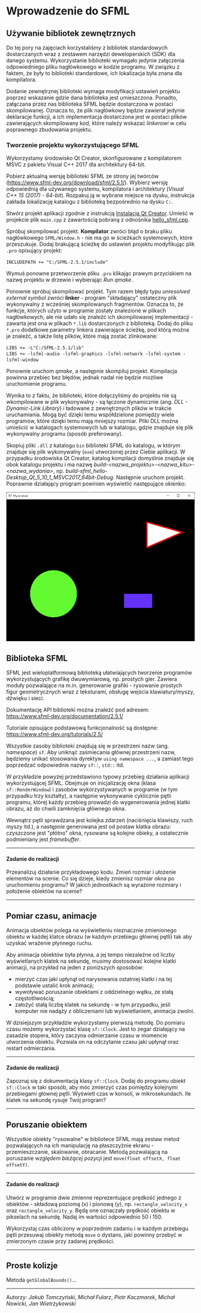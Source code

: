Wprowadzenie do SFML
=============

Używanie bibliotek zewnętrznych
-------------------------------------------
Do tej pory na zajęciach korzystaliśmy z bibliotek standardowych dostarczanych wraz z zestawem narzędzi deweloperskich (SDK) dla danego systemu. Wykorzystanie biblioteki wymagało jedynie załączenia odpowiedniego pliku nagłówkowego w kodzie programu. W związku z faktem, że były to biblioteki standardowe, ich lokalizacja była znana dla kompilatora.

Dodanie zewnętrznej biblioteki wymaga modyfikacji ustawień projektu poprzez wskazanie gdzie dana biblioteka jest umieszczona. Ponadto, załączana przez nas biblioteka SFML będzie dostarczona w postaci skompilowanej. Oznacza to, że plik nagłówkowy będzie zawierał jedynie deklaracje funkcji, a ich implementacja dostarczona jest w postaci plików zawierających skompilowany kod, które należy wskazać *linkerowi* w celu poprawnego zbudowania projektu.

### Tworzenie projektu wykorzystującego SFML

Wykorzystamy środowisko Qt Creator, skonfigurowane z kompilatorem MSVC z pakietu Visual C++ 2017 dla architektury 64-bit.

Pobierz aktualną wersję biblioteki SFML ze strony jej twórców (https://www.sfml-dev.org/download/sfml/2.5.1/). Wybierz wersję odpowiednią dla używanego systemu, kompilatora i architektury (*Visual C++ 15 (2017) - 64-bit*). Rozpakuj ją w wybrane miejsce na dysku, instrukcja zakłada lokalizację katalogu z biblioteką bezpośrednio na dysku `C:`.

Stwórz projekt aplikacji zgodnie z instrukcją [Instalacja Qt Creator](Instalacja%20Qt%20Creator.html). Umieść w projekcie plik `main.cpp` z zawartością pobraną z odnośnika [hello_sfml.cpp](../resources/hello_sfml.cpp).

Spróbuj skompilować projekt. **Kompilator** zwróci błąd o braku pliku nagłówkowego `SFML/Window.h` - nie ma go w ścieżkach systemowych, które przeszukuje. Dodaj brakującą ścieżkę do ustawień projektu modyfikując plik `.pro` opisujący projekt:

```
INCLUDEPATH += "C:/SFML-2.5.1/include"
```

Wymuś ponowne przetworzenie pliku `.pro` klikając prawym przyciskiem na nazwę projektu w drzewie i wybierając *Run qmake*.

Ponownie spróbuj skompilować projekt. Tym razem błędy typu *unresolved external symbol* zwróci **linker** - program "składający" ostateczny plik wykonywalny z wcześniej skompilowanych fragmentów. Oznacza to, że funkcje, których użyto w programie zostały znalezione w plikach nagłówkowych, ale nie udało się znaleźć ich skompilowanej implementacji - zawarta jest ona w plikach `*.lib` dostarczonych z biblioteką. Dodaj do pliku `*.pro` dodatkowe parametry linkera zawierające ścieżkę, pod którą można je znaleźć, a także listę plików, które mają zostać zlinkowane:

```
LIBS += -L"C:/SFML-2.5.1/lib"
LIBS += -lsfml-audio -lsfml-graphics -lsfml-network -lsfml-system -lsfml-window
```

Ponownie uruchom *qmake*, a następnie skompiluj projekt. Kompilacja powinna przebiec bez błędów, jednak nadal nie będzie możliwe uruchomienie programu.

Wynika to z faktu, że biblioteki, które dołączyliśmy do projektu nie są wkompilowane w plik wykonywalny - są łączone dynamicznie (ang. *DLL - Dynamic-Link Library*) i ładowane z zewnętrznych plików w trakcie uruchamiania. Mogą być dzięki temu współdzielone pomiędzy wiele programów, które dzięki temu mają mniejszy rozmiar. Pliki DLL można umieścić w katalogach systemowych lub w katalogu, gdzie znajduje się plik wykonywalny programu (sposób preferowany).

Skopiuj pliki `.dll` z katalogu `bin` biblioteki SFML do katalogu, w którym znajduje się plik wykonywalny  (`exe`) utworzonej przez Ciebie aplikacji. W przypadku środowiska Qt Creator, katalog kompilacji domyślnie znajduje się obok katalogu projektu i ma nazwę *build-<nazwa_projektu>-<nazwa_kitu>-<nazwa_wydania>*, np. *build-sfml_hello-Desktop_Qt_5_10_1_MSVC2017_64bit-Debug*. Następnie uruchom projekt. Poprawnie działający program powinien wyświetlić następujące okienko:

![](../images/sfml_hello.png)

Biblioteka SFML
----------

SFML jest wieloplatformową biblioteką ułatwiających tworzenie programów wykorzystujących grafikę dwuwymiarową, np. prostych gier. Zawiera moduły pozwalające na m.in. generowanie grafiki - rysowanie prostych figur geometrycznych wraz z teksturami, obsługę wejścia klawiatury/myszy, dźwięku i sieci.

Dokumentację API biblioteki można znaleźć pod adresem:
https://www.sfml-dev.org/documentation/2.5.1/

Tutoriale opisujące podstawową funkcjonalność są dostępne:
https://www.sfml-dev.org/tutorials/2.5/

Wszystkie zasoby biblioteki znajdują się w przestrzeni nazw (ang. *namespace*) `sf`. Aby uniknąć zaśmiecania głównej przestrzeni nazw, będziemy unikać stosowania dyrektyw `using namespace ...`, a zamiast tego poprzedzać odpowiednie nazwy `sf::`, `std::` itd. 

W przykładzie powyżej przedstawiono typowy przebieg działania aplikacji wykorzystującej SFML. Obejmuje on inicjalizację okna (klasa `sf::RenderWindow`) i zasobów wykorzystywanych w programie (w tym przypadku trzy kształty), a następnie wykonywanie cyklicznie pętli programu, której każdy przebieg prowadzi do wygenerowania jednej klatki obrazu, aż do chwili zamknięcia głównego okna.

Wewnątrz pętli sprawdzana jest kolejka zdarzeń (naciśnięcia klawiszy, ruch myszy itd.), a następnie generowana jest od postaw klatka obrazu: czyszczone jest "płótno" okna, rysowane są kolejne obieky, a ostatecznie podmieniany jest *framebuffer*.

---
#### Zadanie do realizacji
Przeanalizuj działanie przykładowego kodu. Zmień rozmiar i ułożenie elementów na scenie. Co się dzieje, kiedy zmienisz rozmiar okna po uruchomieniu programu? W jakich jednostkach są wyrażone rozmiary i położenie obiektów na scenie?

---

## Pomiar czasu, animacje

Animacja obiektów polega na wyświetleniu nieznacznie zmienionego obiektu w każdej klatce obrazu (w każdym przebiegu głównej pętli) tak aby uzyskać wrażenie płynnego ruchu.

Aby animacja obiektów była płynna, a jej tempo niezależne od liczby wyświetlanych klatek na sekundę, musimy dostosować kolejne klatki animacji, na przykład na jeden z poniższych sposobów:

* mierzyć czas jaki upłynął od narysowania ostatniej klatki i na tej podstawie ustalić krok animacji;
* wywoływać poruszanie obiektami z oddzielnego wątku, ze stałą częstotliwością;
* założyć stałą liczbę klatek na sekundę - w tym przypadku, jeśli komputer nie nadąży z obliczeniami lub wyświetlaniem, animacja zwolni.

W dzisiejszym przykładzie wykorzystamy pierwszą metodę. Do pomiaru czasu możemy wykorzystać klasę `sf::Clock`. Jest to zegar działający na zasadzie stopera, który zaczyna odmierzanie czasu w momencie utworzenia obiektu. Pozwala on na odczytanie czasu jaki upłynął oraz restart odmierzania.

---
#### Zadanie do realizacji

Zapoznaj się z dokumentacją klasy `sf::Clock`. Dodaj do programu obiekt `sf::Clock` w taki sposób, aby móc zmierzyć czas pomiędzy kolejnymi przebiegami głównej pętli. Wyświetl czas w konsoli, w mikrosekundach. Ile klatek na sekundę rysuje Twój program?

---

## Poruszanie obiektem

Wszystkie obiekty "rysowalne" w bibliotece SFML mają zestaw metod pozwalających na ich manipulację na płaszczyźnie ekranu - przemieszczanie, skalowanie, obracanie. Metodą pozwalającą na poruszanie *względem bieżącej pozycji* jest `move(float offsetX, float offsetY)`.

---
#### Zadanie do realizacji

Utwórz w programie dwie zmienne reprezentujące prędkość jednego z obiektów - składową poziomą (x) i pionową (y), np. `rectangle_velocity_x` oraz `rectangle_velocity_y`. Będą one oznaczały prędkość obiektu w pikselach na sekundę. Nadaj im wartości odpowiednio 50 i 150.

Wykorzystaj czas obliczony w poprzednim zadaniu i w każdym przebiegu pętli przesuwaj obiekty metodą `move` o dystans, jaki powinny przebyć w zmierzonym czasie przy zadanej prędkości.

---

## Proste kolizje

Metoda `getGlobalBounds()`...



***
Autorzy: *Jakub Tomczyński*, *Michał Fularz*, *Piotr Kaczmarek*, *Michał Nowicki*, *Jan Wietrzykowski*

